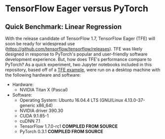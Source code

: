 # TensorFlow Eager versus PyTorch
## Quick Benchmark: Linear Regression

With the release candidate of TensorFlow 1.7, TensorFlow Eager (TFE) will soon be ready for widespread use 
(https://github.com/tensorflow/tensorflow/releases).  TFE was likely designed in response to PyTorch's popular and 
user-friendly software development experience.  But, how does TFE's performance compare to PyTorch?  As a quick experiment, 
two Jupyter notebooks included in this repository, based off of a [TFE example](https://github.com/tensorflow/tensorflow/blob/master/tensorflow/contrib/eager/python/examples/notebooks/2_gradients.ipynb),
were run on a desktop machine with the following hardware and software:

* Hardware:
  * NVIDIA Titan X (Pascal)
* Software:
  * Operating System: Ubuntu 16.04.4 LTS (GNU/Linux 4.13.0-37-generic x86_64)
  * NVIDIA driver 390.30
  * CUDA 9.1.85-1
  * cuDNN 7.1
  * TensorFlow 1.7.0-rc1 **COMPILED FROM SOURCE**
  * PyTorch 0.3.1 **COMPILED FROM SOURCE**
